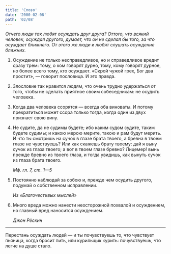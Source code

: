 ```yaml
---
title: 'Слово'
date: '2000-02-08'
path: '02/08'
---
```


*Отчего люди так любят осуждать друг друга? Оттого, что всякий человек, осуждая другого, думает, что он не сделал бы того, за что осуждает ближнего. От этого же люди и любят слушать осуждение ближних.*

1.
    Осуждение не только несправедливое, но и справедливое вредит сразу трем: тому, о ком говорят дурно, тому, кому говорят дурное, но более всего тому, кто осуждает. «Скрой чужой грех, Бог два простит», — говорит пословица. И это правда.

2.
    Злословие так нравится людям, что очень трудно удержаться от того, чтобы не сделать приятное своим собеседникам: не осудить человека.

3.
    Когда два человека ссорятся — всегда оба виноваты. И потому прекратиться может ссора только тогда, когда один из двух признает свою вину.

4.
    Не судите, да не судимы будете; ибо каким судом судите, таким будете судимы; и какою мерою мерите, такою и рам будут мерить. И что ты смотришь на сучок в глазе брата твоего, а бревна в твоем глазе не чувствуешь? Или как скажешь брату твоему: дай я выну сучок из глаза твоего; а вот в твоем глазе бревно? Лицемер! вынь прежде бревно из твоего глаза, и тогда увидишь, как вынуть сучок из глаза брата твоего.

    *Мф. гл. 7, cm. 1—5*

5.
    Постоянно наблюдай за собою и, прежде чем осудить другого, подумай о собственном исправлении.

    *Из «Благочестивых мыслей»*

6.
    Много вреда можно нанести неосторожной похвалой и осуждением, но главный вред наносится осуждением.

    *Джон Рёскин*

---

Перестань осуждать людей — и ты почувствуешь то, что чувствует пьяница, когда бросит пить, или курильщик курить: почувствуешь, что легче на душе стало.
